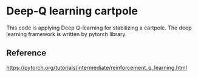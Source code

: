 # Deep-Q learning cartpole
This code is applying Deep Q-learning for stabilizing a cartpole. The deep learning framework is written by pytorch library.


## Reference
https://pytorch.org/tutorials/intermediate/reinforcement_q_learning.html
